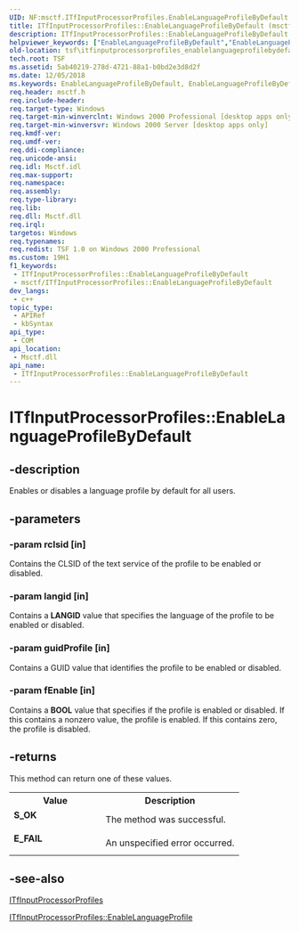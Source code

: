 ```yaml
---
UID: NF:msctf.ITfInputProcessorProfiles.EnableLanguageProfileByDefault
title: ITfInputProcessorProfiles::EnableLanguageProfileByDefault (msctf.h)
description: ITfInputProcessorProfiles::EnableLanguageProfileByDefault method
helpviewer_keywords: ["EnableLanguageProfileByDefault","EnableLanguageProfileByDefault method [Text Services Framework]","EnableLanguageProfileByDefault method [Text Services Framework]","ITfInputProcessorProfiles interface","ITfInputProcessorProfiles interface [Text Services Framework]","EnableLanguageProfileByDefault method","ITfInputProcessorProfiles.EnableLanguageProfileByDefault","ITfInputProcessorProfiles::EnableLanguageProfileByDefault","_tsf_itfinputprocessorprofiles_enablelanguageprofilebydefault_ref","msctf/ITfInputProcessorProfiles::EnableLanguageProfileByDefault","tsf.itfinputprocessorprofiles_enablelanguageprofilebydefault"]
old-location: tsf\itfinputprocessorprofiles_enablelanguageprofilebydefault.htm
tech.root: TSF
ms.assetid: 5ab40219-278d-4721-88a1-b0bd2e3d8d2f
ms.date: 12/05/2018
ms.keywords: EnableLanguageProfileByDefault, EnableLanguageProfileByDefault method [Text Services Framework], EnableLanguageProfileByDefault method [Text Services Framework],ITfInputProcessorProfiles interface, ITfInputProcessorProfiles interface [Text Services Framework],EnableLanguageProfileByDefault method, ITfInputProcessorProfiles.EnableLanguageProfileByDefault, ITfInputProcessorProfiles::EnableLanguageProfileByDefault, _tsf_itfinputprocessorprofiles_enablelanguageprofilebydefault_ref, msctf/ITfInputProcessorProfiles::EnableLanguageProfileByDefault, tsf.itfinputprocessorprofiles_enablelanguageprofilebydefault
req.header: msctf.h
req.include-header: 
req.target-type: Windows
req.target-min-winverclnt: Windows 2000 Professional [desktop apps only]
req.target-min-winversvr: Windows 2000 Server [desktop apps only]
req.kmdf-ver: 
req.umdf-ver: 
req.ddi-compliance: 
req.unicode-ansi: 
req.idl: Msctf.idl
req.max-support: 
req.namespace: 
req.assembly: 
req.type-library: 
req.lib: 
req.dll: Msctf.dll
req.irql: 
targetos: Windows
req.typenames: 
req.redist: TSF 1.0 on Windows 2000 Professional
ms.custom: 19H1
f1_keywords:
 - ITfInputProcessorProfiles::EnableLanguageProfileByDefault
 - msctf/ITfInputProcessorProfiles::EnableLanguageProfileByDefault
dev_langs:
 - c++
topic_type:
 - APIRef
 - kbSyntax
api_type:
 - COM
api_location:
 - Msctf.dll
api_name:
 - ITfInputProcessorProfiles::EnableLanguageProfileByDefault
---
```


# ITfInputProcessorProfiles::EnableLanguageProfileByDefault


## -description

Enables or disables a language profile by default for all users.

## -parameters

### -param rclsid [in]

Contains the CLSID of the text service of the profile to be enabled or disabled.

### -param langid [in]

Contains a <b>LANGID</b> value that specifies the language of the profile to be enabled or disabled.

### -param guidProfile [in]

Contains a GUID value that identifies the profile to be enabled or disabled.

### -param fEnable [in]

Contains a <b>BOOL</b> value that specifies if the profile is enabled or disabled. If this contains a nonzero value, the profile is enabled. If this contains zero, the profile is disabled.

## -returns

This method can return one of these values.

<table>
<tr>
<th>Value</th>
<th>Description</th>
</tr>
<tr>
<td width="40%">
<dl>
<dt><b>S_OK</b></dt>
</dl>
</td>
<td width="60%">
The method was successful.

</td>
</tr>
<tr>
<td width="40%">
<dl>
<dt><b>E_FAIL</b></dt>
</dl>
</td>
<td width="60%">
An unspecified error occurred.

</td>
</tr>
</table>

## -see-also

<a href="/windows/desktop/api/msctf/nn-msctf-itfinputprocessorprofiles">ITfInputProcessorProfiles</a>



<a href="/windows/desktop/api/msctf/nf-msctf-itfinputprocessorprofiles-enablelanguageprofile">ITfInputProcessorProfiles::EnableLanguageProfile
      </a>

